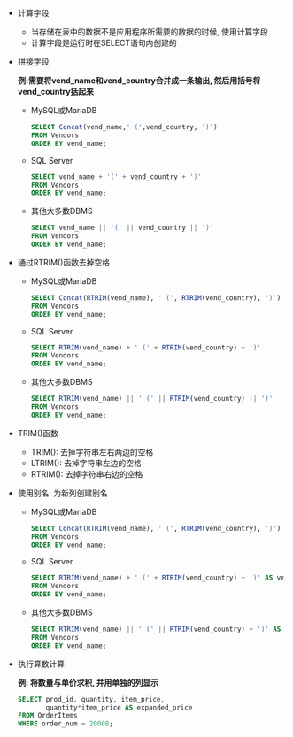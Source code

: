 * 计算字段
    * 当存储在表中的数据不是应用程序所需要的数据的时候, 使用计算字段
    * 计算字段是运行时在SELECT语句内创建的

* 拼接字段

    **例:需要将vend_name和vend_country合并成一条输出, 然后用括号将vend_country括起来**

    - MySQL或MariaDB
        ```sql
        SELECT Concat(vend_name,' (',vend_country, ')')
        FROM Vendors
        ORDER BY vend_name;
        ```
    - SQL Server
        ```sql
        SELECT vend_name + '(' + vend_country + ')'
        FROM Vendors
        ORDER BY vend_name;
        ```
    - 其他大多数DBMS
        ```sql
        SELECT vend_name || '(' || vend_country || ')'
        FROM Vendors
        ORDER BY vend_name;
        ```

* 通过RTRIM()函数去掉空格
    - MySQL或MariaDB
        ```sql
        SELECT Concat(RTRIM(vend_name), ' (', RTRIM(vend_country), ')')
        FROM Vendors
        ORDER BY vend_name;
        ```
    - SQL Server
        ```sql
        SELECT RTRIM(vend_name) + ' (' + RTRIM(vend_country) + ')'
        FROM Vendors
        ORDER BY vend_name;
        ```
    - 其他大多数DBMS
        ```sql
        SELECT RTRIM(vend_name) || ' (' || RTRIM(vend_country) || ')'
        FROM Vendors
        ORDER BY vend_name;
        ```

* TRIM()函数
    * TRIM(): 去掉字符串左右两边的空格
    * LTRIM(): 去掉字符串左边的空格
    * RTRIM(): 去掉字符串右边的空格

* 使用别名: 为新列创建别名
    - MySQL或MariaDB
        ```sql
        SELECT Concat(RTRIM(vend_name), ' (', RTRIM(vend_country), ')') AS vend_title
        FROM Vendors
        ORDER BY vend_name;
        ```
    - SQL Server
        ```sql
        SELECT RTRIM(vend_name) + ' (' + RTRIM(vend_country) + ')' AS vend_title
        FROM Vendors
        ORDER BY vend_name;
        ```
    - 其他大多数DBMS
        ```sql
        SELECT RTRIM(vend_name) || ' (' || RTRIM(vend_country) + ')' AS vend_title
        FROM Vendors
        ORDER BY vend_name;
        ```

* 执行算数计算

    **例: 将数量与单价求积, 并用单独的列显示**

    ```sql
    SELECT prod_id, quantity, item_price, 
           quantity*item_price AS expanded_price
    FROM OrderItems
    WHERE order_num = 20008;
    ```